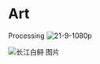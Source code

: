 # Art
Processing
![21-9-1080p](https://user-images.githubusercontent.com/86154919/195478694-95ba7aea-4e97-4f09-942f-31cda9da519f.jpg)

![长江白鲟 图片](https://user-images.githubusercontent.com/86154919/195478723-fde1bbd9-07fa-4ac3-ace4-d3760fde5af5.png)
